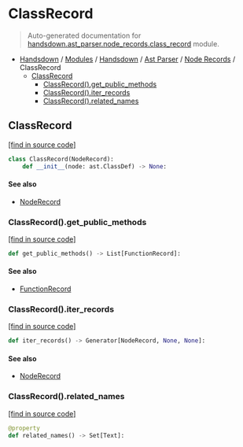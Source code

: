 # ClassRecord

> Auto-generated documentation for [handsdown.ast_parser.node_records.class_record](https://github.com/vemel/handsdown/blob/master/handsdown/ast_parser/node_records/class_record.py) module.

- [Handsdown](../../../README.md#-handsdown---python-documentation-generator) / [Modules](../../../MODULES.md#modules) / [Handsdown](../../index.md#handsdown) / [Ast Parser](../index.md#ast-parser) / [Node Records](index.md#node-records) / ClassRecord
    - [ClassRecord](#classrecord)
        - [ClassRecord().get_public_methods](#classrecordget_public_methods)
        - [ClassRecord().iter_records](#classrecorditer_records)
        - [ClassRecord().related_names](#classrecordrelated_names)

## ClassRecord

[[find in source code]](https://github.com/vemel/handsdown/blob/master/handsdown/ast_parser/node_records/class_record.py#L14)

```python
class ClassRecord(NodeRecord):
    def __init__(node: ast.ClassDef) -> None:
```

#### See also

- [NodeRecord](node_record.md#noderecord)

### ClassRecord().get_public_methods

[[find in source code]](https://github.com/vemel/handsdown/blob/master/handsdown/ast_parser/node_records/class_record.py#L49)

```python
def get_public_methods() -> List[FunctionRecord]:
```

#### See also

- [FunctionRecord](function_record.md#functionrecord)

### ClassRecord().iter_records

[[find in source code]](https://github.com/vemel/handsdown/blob/master/handsdown/ast_parser/node_records/class_record.py#L44)

```python
def iter_records() -> Generator[NodeRecord, None, None]:
```

#### See also

- [NodeRecord](node_record.md#noderecord)

### ClassRecord().related_names

[[find in source code]](https://github.com/vemel/handsdown/blob/master/handsdown/ast_parser/node_records/class_record.py#L29)

```python
@property
def related_names() -> Set[Text]:
```
